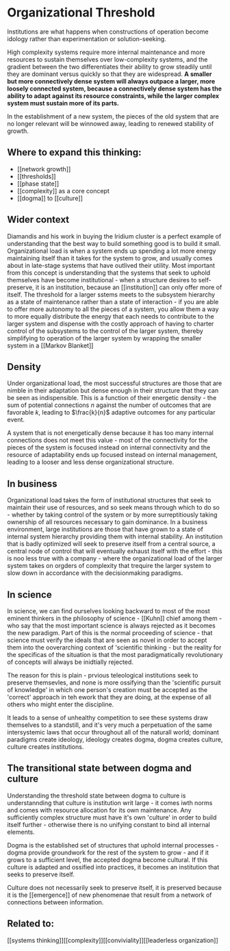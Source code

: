 # Organizational Threshold
Institutions are what happens when constructions of operation become idology rather than experimentation or solution-seeking. 

High complexity systems require more internal maintenance and more resources to sustain themselves over low-complexity systems, and the gradient between the two differentiates their ability to grow steadily until they are dominant versus quickly so that they are widespread. **A smaller but more connectively dense system will always outpace a larger, more loosely connected system, because a connectively dense system has the ability to adapt against its resource constraints, while the larger complex system must sustain more of its parts.**

In the establishment of a new system, the pieces of the old system that are no longer relevant will be winnowed away, leading to renewed stability of growth.
## Where to expand this thinking:
- [[network growth]]
- [[thresholds]]
- [[phase state]]
- [[complexity]] as a core concept
- [[dogma]] to [[culture]]
## Wider context
Diamandis and his work in buying the Iridium cluster is a perfect example of understanding that the best way to build something good is to build it small. Organizational load is when a system ends up spending a lot more energy maintaining itself than it takes for the system to grow, and usually comes about in late-stage systems that have outlived their utility.
Most important from this concept is understanding that the systems that seek to uphold themselves have become institutional - when a structure desires to self-preserve, it is an institution, because an [[institution]] can only offer more of itself. The threshold for a larger sstems meets to the subsystem hierarchy as a state of maintenance rather than a state of interaction - if you are able to offer more autonomy to all the pieces of a system, you allow them a way to more equally distribute the energy that each needs to contribute to the larger system and dispense with the costly approach of having to charter control of the subsystems to the control of the larger system, thereby simplifying to operation of the larger system by wrapping the smaller system in a [[Markov Blanket]]
## Density
Under organizational load, the most successful structures are those that are nimble in their adaptation but dense enough in their structure that they can be seen as indispensible. This is a function of their energetic density - the sum of potential connections $n$ against the number of outcomes that are favorable $k$, leading to $\frac{k}{n}$ adaptive outcomes for any particular event. 

A system that is not energetically dense because it has too many internal connections does not meet this value - most of the connectivity for the pieces of the system is focused instead on internal connectivity and the resource of adaptability ends up focused instead on internal management, leading to a looser and less dense organizational structure.
## In business
Organizational load takes the form of institutional structures that seek to maintain their use of resources, and so seek means through which to do so - whether by taking control of the system or by more surreptitiously taking ownership of all resources necessary to gain dominance. In a business environment, large institutions are those that have grown to a state of internal system hierarchy providing them with internal stability. An institution that is badly optimized will seek to preserve itself from a central source, a central node of control that will eventually exhaust itself with the effort - this is noo less true with a company - where the organizational load of the larger system takes on orgders of complexity that trequire the larger system to slow down in accordance with the decisionmaking paradigms.

## In science
In science, we can find ourselves looking backward to most of the most eminent thinkers in the philosophy of science - [[Kuhn]] chief among them - who say that the most important science is always rejected as it becomes the new paradigm. Part of this is the normal proceeding of science - that science must verify the ideals that are seen as novel in order to accept them into the ooverarching context of 'scientific thinking - but the reality for the specificas of the situation is that the most paradigmatically revolutionary of concepts will always be inidtially rejected.

The reason for this is plain - prvious teleological institutions seek to preserve themsevles, and none is more ossifying than the 'scientific pursuit of knowledge' in which one person's creation must be accepted as the 'correct' approach in teh ework that they are doing, at the expense of all others who might enter the discipline.

It leads to a sense of unhealthy competition to see these systems draw themselves to a standstill, and it's very much a perpetuation of the same intersystemic laws that occur throughout all of the naturall world; dominant paradigms create ideology, ideology creates dogma, dogma creates culture, culture creates institutions.

## The transitional state between dogma and culture
Understanding the threshold state between dogma to culture is understannding that culture is institution writ large - it comes iwth norms and comes with resource allocation for its own maintenance. Any sufficiently complex structure must have it's own 'culture' in order to build itself further - otherwise there is no unifying constant to bind all internal elements.

Dogma is the established set of structures that uphold internal processes - dogma provide groundwork for the rest of the system to grow - and if it grows to a sufficient level, the accepted dogma become cultural. If this culture is adapted and ossified into practices, it becomes an institution that seeks to preserve itself.

Culture does not necessarily seek to preserve itself, it is preserved because it is the [[emergence]] of new phenomenae that result from a network of connections between information.

## Related to:
[[systems thinking]][[complexity]][[conviviality]][[leaderless organization]]